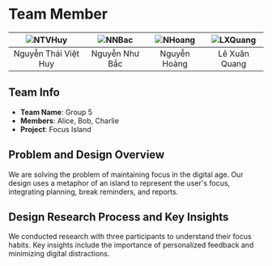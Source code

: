 # Team Member
| ![NTVHuy](link_ảnh_1)         | ![NNBac](link_ảnh_2)        | ![NHoang](link_ảnh_3)        | ![LXQuang](link_ảnh_3)       |
| :---------------------------: | :-------------------------: | :--------------------------: | :--------------------------: |
|      Nguyễn Thái Việt Huy     |        Nguyễn Như Bắc       |         Nguyễn Hoàng         |         Lê Xuân Quang        |

## Team Info
- **Team Name**: Group 5
- **Members**: Alice, Bob, Charlie
- **Project**: Focus Island

## Problem and Design Overview
We are solving the problem of maintaining focus in the digital age. Our design uses a metaphor of an island to represent the user's focus, integrating planning, break reminders, and reports.

## Design Research Process and Key Insights
We conducted research with three participants to understand their focus habits. Key insights include the importance of personalized feedback and minimizing digital distractions.
